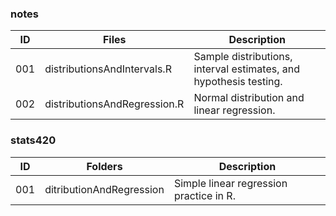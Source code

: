 ### notes

|ID      |Files                             |Description                                                                                |
|--------|----------------------------------|-------------------------------------------------------------------------------------------|
|001     |distributionsAndIntervals.R       |Sample distributions, interval estimates, and hypothesis testing.                          |
|002     |distributionsAndRegression.R      |Normal distribution and linear regression.                                                 |

### stats420

|ID      |Folders                       |Description                                                         |
|--------|------------------------------|--------------------------------------------------------------------|
|001     |ditributionAndRegression      |Simple linear regression practice in R.                             |